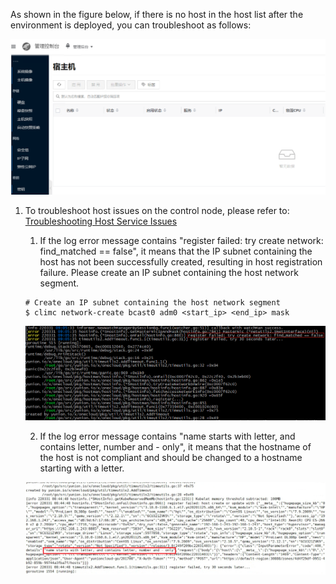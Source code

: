 As shown in the figure below, if there is no host in the host list after the environment is deployed, you can troubleshoot as follows:

  ![](../images/nohost.png)

1. To troubleshoot host issues on the control node, please refer to: [Troubleshooting Host Service Issues](../onpremise/faq/host)

    1. If the log error message contains "register failed: try create network: find_matched == false", it means that the IP subnet containing the host has not been successfully created, resulting in host registration failure. Please create an IP subnet containing the host network segment.

    ```
    # Create an IP subnet containing the host network segment
    $ climc network-create bcast0 adm0 <start_ip> <end_ip> mask
    ```

    ![](../images/iperror.png)

    2. If the log error message contains "name starts with letter, and contains letter, number and - only", it means that the hostname of the host is not compliant and should be changed to a hostname starting with a letter.

    ![](../images/hostnameerror.png)
